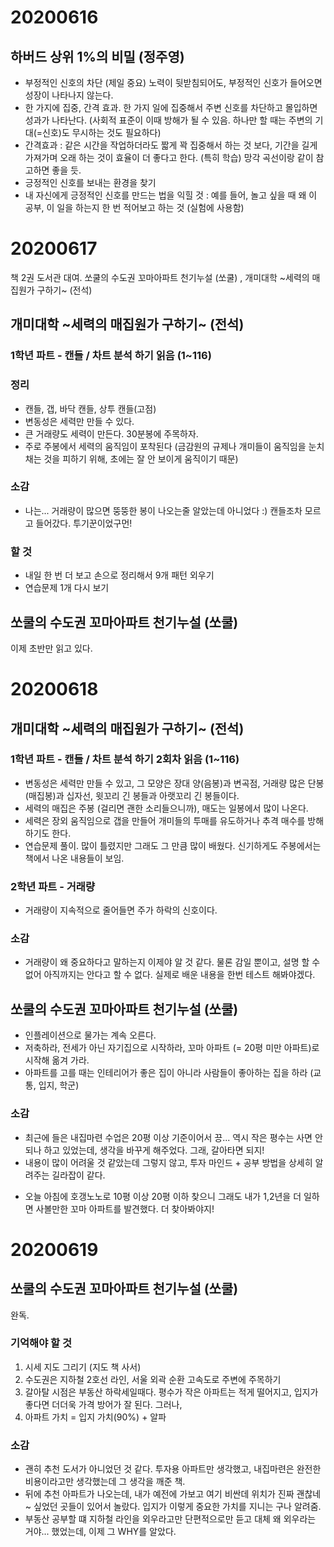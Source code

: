 # 20200616

## 하버드 상위 1%의 비밀 (정주영)
- 부정적인 신호의 차단 (제일 중요)
노력이 뒷받침되어도, 부정적인 신호가 들어오면 성장이 나타나지 않는다.
- 한 가지에 집중, 간격 효과.
한 가지 일에 집중해서 주변 신호를 차단하고 몰입하면 성과가 나타난다. (사회적 표준이 이때 방해가 될 수 있음. 하나만 할 때는 주변의 기대(=신호)도 무시하는 것도 필요하다)
- 간격효과 : 같은 시간을 작업하더라도 짧게 꽉 집중해서 하는 것 보다, 기간을 길게 가져가며 오래 하는 것이 효율이 더 좋다고 한다. (특히 학습)
망각 곡선이랑 같이 참고하면 좋을 듯.
- 긍정적인 신호를 보내는 환경을 찾기 
- 내 자신에게 긍정적인 신호를 만드는 법을 익힐 것 : 예를 들어, 놀고 싶을 때 왜 이 공부, 이 일을 하는지 한 번 적어보고 하는 것 (실험에 사용함) 

# 20200617
책 2권 도서관 대여. 쏘쿨의 수도권 꼬마아파트 천기누설 (쏘쿨) , 개미대학 ~세력의 매집원가 구하기~ (전석)
## 개미대학 \~세력의 매집원가 구하기\~ (전석)
### 1학년 파트 - 캔들 / 차트 분석 하기 읽음 (1~116)
### 정리
- 캔들, 갭, 바닥 캔들, 상투 캔들(고점)
- 변동성은 세력만 만들 수 있다. 
- 큰 거래량도 세력이 만든다. 30분봉에 주목하자.
- 주로 주봉에서 세력의 움직임이 포착된다 (금감원의 규제나 개미들이 움직임을 눈치채는 것을 피하기 위해, 초에는 잘 안 보이게 움직이기 때문)

### 소감
- 나는... 거래량이 많으면 뚱뚱한 봉이 나오는줄 알았는데 아니었다 :) 캔들조차 모르고 들어갔다. 투기꾼이었구먼!

### 할 것
- 내일 한 번 더 보고 손으로 정리해서 9개 패턴 외우기
- 연습문제 1개 다시 보기

## 쏘쿨의 수도권 꼬마아파트 천기누설 (쏘쿨)
이제 초반만 읽고 있다. 

# 20200618
## 개미대학 \~세력의 매집원가 구하기\~ (전석)
### 1학년 파트 - 캔들 / 차트 분석 하기 2회차 읽음 (1~116)
- 변동성은 세력만 만들 수 있고, 그 모양은 장대 양(음봉)과 변곡점, 거래량 많은 단봉(매집봉)과 십자선, 윗꼬리 긴 봉들과 아랫꼬리 긴 봉들이다.
- 세력의 매집은 주봉 (걸리면 괜한 소리들으니까), 매도는 일봉에서 많이 나온다.
- 세력은 장외 움직임으로 갭을 만들어 개미들의 투매를 유도하거나 추격 매수를 방해하기도 한다.
- 연습문제 풀이. 많이 틀렸지만 그래도 그 만큼 많이 배웠다. 신기하게도 주봉에서는 책에서 나온 내용들이 보임. 

### 2학년 파트 - 거래량
- 거래량이 지속적으로 줄어들면 주가 하락의 신호이다.

### 소감
- 거래량이 왜 중요하다고 말하는지 이제야 알 것 같다. 물론 감일 뿐이고, 설명 할 수 없어 아직까지는 안다고 할 수 없다. 실제로 배운 내용을 한번 테스트 해봐야겠다.

## 쏘쿨의 수도권 꼬마아파트 천기누설 (쏘쿨)
- 인플레이션으로 물가는 계속 오른다. 
- 저축하라, 전세가 아닌 자기집으로 시작하라, 꼬마 아파트 (= 20평 미만 아파트)로 시작해 옮겨 가라.
- 아파트를 고를 때는 인테리어가 좋은 집이 아니라 사람들이 좋아하는 집을 하라 (교통, 입지, 학군)

### 소감
- 최근에 들은 내집마련 수업은 20평 이상 기준이어서 끙... 역시 작은 평수는 사면 안되나 하고 있었는데, 생각을 바꾸게 해주었다. 그래, 갈아타면 되지!
- 내용이 많이 어려울 것 같았는데 그렇지 않고, 투자 마인드 + 공부 방법을 상세히 알려주는 길라잡이 같다. 

+ 오늘 아침에 호갱노노로 10평 이상 20평 이하 찾으니 그래도 내가 1,2년을 더 일하면 사볼만한 꼬마 아파트를 발견했다. 더 찾아봐야지!

# 20200619 

## 쏘쿨의 수도권 꼬마아파트 천기누설 (쏘쿨)
완독.
### 기억해야 할 것
1. 시세 지도 그리기 (지도 책 사서)
2. 수도권은 지하철 2호선 라인, 서울 외곽 순환 고속도로 주변에 주목하기 
3. 갈아탈 시점은 부동산 하락세일때다. 평수가 작은 아파트는 적게 떨어지고, 입지가 좋다면 더더욱 가격 방어가 잘 된다. 그러나, 
4. 아파트 가치 = 입지 가치(90%) + 알파 

### 소감
- 괜히 추천 도서가 아니었던 것 같다. 투자용 아파트만 생각했고, 내집마련은 완전한 비용이라고만 생각했는데 그 생각을 깨준 책.
- 뒤에 추천 아파트가 나오는데, 내가 예전에 가보고 여기 비싼데 위치가 진짜 괜찮네~ 싶었던 곳들이 있어서 놀랐다. 입지가 이렇게 중요한 가치를 지니는 구나 알려줌.
- 부동산 공부할 떄 지하철 라인을 외우라고만 단편적으로만 듣고 대체 왜 외우라는 거야... 했었는데, 이제 그 WHY를 알았다. 
